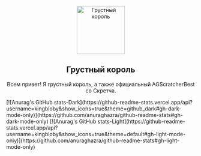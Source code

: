 <!--
**kingbloby/kingbloby** is a ✨ _special_ ✨ repository because its `README.md` (this file) appears on your GitHub profile.

Here are some ideas to get you started:

- 🔭 I’m currently working on ...
- 🌱 I’m currently learning ...
- 👯 I’m looking to collaborate on ...
- 🤔 I’m looking for help with ...
- 💬 Ask me about ...
- 📫 How to reach me: ...
- 😄 Pronouns: ...
- ⚡ Fun fact: ...
-->
<p align="center">
  <img width="128px" src="https://cdn.discordapp.com/emojis/1247507941888888862.png?size=4096" align="center" alt="Грустный король" />
  <h2 align="center">Грустный король</h2>
  <p align="center">Всем привет! Я грустный король, а также официальный AGScratcherBest со Скретча.</p>
</p>
[![Anurag's GitHub stats-Dark](https://github-readme-stats.vercel.app/api?username=kingbloby&show_icons=true&theme=github_dark#gh-dark-mode-only)](https://github.com/anuraghazra/github-readme-stats#gh-dark-mode-only)
[![Anurag's GitHub stats-Light](https://github-readme-stats.vercel.app/api?username=kingbloby&show_icons=true&theme=default#gh-light-mode-only)](https://github.com/anuraghazra/github-readme-stats#gh-light-mode-only)
